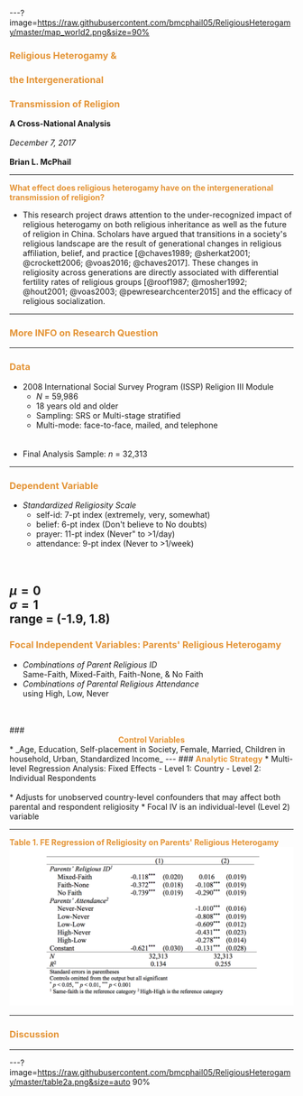 ---?image=https://raw.githubusercontent.com/bmcphail05/ReligiousHeterogamy/master/map_world2.png&size=90%
### <span style="color:#e49436; font-weight:bold">Religious Heterogamy &</span>
### <span style="color:#e49436; font-weight:bold">the Intergenerational</span>
### <span style="color:#e49436; font-weight:bold">Transmission of Religion</span></span>
**A Cross-National Analysis**
<br>
<br>
_December 7, 2017_
<br>
<br>
**Brian L. McPhail**     



---
<span style="color:#e49436; font-weight:bold">What effect does religious heterogamy have on the intergenerational transmission of religion?</span>
<br>
  * This research project draws attention to the under-recognized impact of religious heterogamy on both religious inheritance as well as the future of religion in China. Scholars have argued that transitions in a society's religious landscape are the result of generational changes in religious affiliation, belief, and practice [@chaves1989; @sherkat2001; @crockett2006; @voas2016; @chaves2017]. These changes in religiosity across generations are directly associated with differential fertility rates of religious groups [@roof1987; @mosher1992; @hout2001; @voas2003; @pewresearchcenter2015] and the efficacy of religious socialization.
---
### <span style="color:#e49436; font-weight:bold">More INFO on Research Question</span>

---
### <span style="color:#e49436; font-weight:bold">Data</span>

* 2008 International Social Survey Program (ISSP) Religion III Module
  - _N_ = 59,986
  - 18 years old and older
  - Sampling: SRS or Multi-stage stratified
  - Multi-mode: face-to-face, mailed, and telephone
  <br>
  <br>
* Final Analysis Sample:  _n_ = 32,313
---
### <span style="color:#e49436; font-weight:bold">Dependent Variable</span>
* _Standardized Religiosity Scale_
  - self-id: 7-pt index (extremely, very, somewhat)
  - belief: 6-pt index (Don't believe to No doubts)
  - prayer: 11-pt index (Never" to >1/day)
  - attendance: 9-pt index (Never to >1/week)
  <br>
  <br>
$\mu = 0$  
$\sigma = 1$  
range = (-1.9, 1.8)
---
### <span style="color:#e49436; font-weight:bold">Focal Independent Variables: Parents' Religious Heterogamy</span>
* _Combinations of Parent Religious ID_  
Same-Faith, Mixed-Faith, Faith-None, & No Faith
* _Combinations of Parental Religious Attendance_  
using High, Low, Never
<br>
<br>
### <center><span style="color:#e49436; font-weight:bold">Control Variables</span></center>
* _Age, Education, Self-placement in Society, Female, Married, Children in household, Urban, Standardized Income_
---
### <right><span style="color:#e49436; font-weight:bold">Analytic Strategy</span></right>
* Multi-level Regression Analysis: Fixed Effects
  - Level 1: Country
  - Level 2: Individual Respondents
<br>
<br>
* Adjusts for unobserved country-level confounders that may affect both parental and respondent religiosity
* Focal IV is an individual-level (Level 2) variable

---
<span style="color:#e49436; font-weight:bold">Table 1. FE Regression of Religiosity on Parents' Religious Heterogamy</span>
![Table1](table2.png)

---
### <span style="color:#e49436; font-weight:bold">Discussion</span>
---
---?image=https://raw.githubusercontent.com/bmcphail05/ReligiousHeterogamy/master/table2a.png&size=auto 90%
